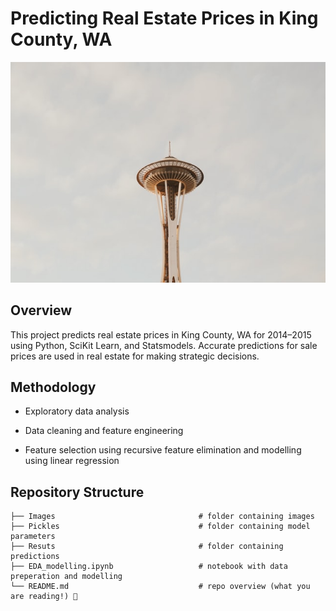 # Predicting Real Estate Prices in King County, WA
![seattle](Images/seattle.jpg)

## Overview

This project predicts real estate prices in King County, WA for 2014–2015 using Python, SciKit Learn, and Statsmodels. Accurate predictions for sale prices are used in real estate for making strategic decisions.

## Methodology
- Exploratory data analysis

- Data cleaning and feature engineering

- Feature selection using recursive feature elimination and modelling using linear regression

## Repository Structure
    ├── Images                                # folder containing images 
    ├── Pickles                               # folder containing model parameters 
    ├── Resuts                                # folder containing predictions 
    ├── EDA_modelling.ipynb                   # notebook with data preperation and modelling 
    └── README.md                             # repo overview (what you are reading!) 👀 
